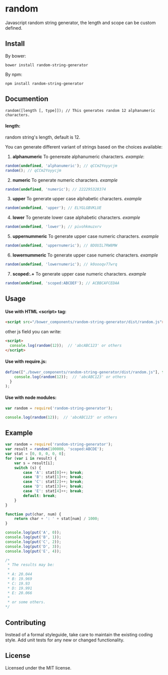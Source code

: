 # random

Javascript random string generator, the length and scope can be custom defined.

## Install

By bower:

```
bower install random-string-generator
```

By npm:

```
npm install random-string-generator
```

## Documention

```
random([length [, type]]); // This generates random 12 alphanumeric characters.
```

#### **length**:

random string's length, default is 12.

You can generate different variant of strings based on the choices available:

1. **alphanumeric** To genereate alphanumeric characters. *example*:

```javascript
random(undefined, 'alphanumeric'); // qCCm2Yoyycjm
random(); // qCCm2Yoyycjm
```
2. **numeric** To generate numeric characters. *example*

```javascript
random(undefined, 'numeric'); // 222295328374
```

3. **upper** To generate upper case alphabetic characters. *example*

```javascript
random(undefined, 'upper'); // ELYGLGBVKLUE
```

4. **lower** To generate lower case alphabetic characters. *example*

```javascript
random(undefined, 'lower'); // pivohkmuzxrv
```

5. **uppernummeric** To generate upper case numeric characters. *example*

```javascript
random(undefined, 'uppernumeric'); // 8DOUIL7RW8MW
```

6. **lowernummeric** To generate upper case numeric characters. *example*

```javascript
random(undefined, 'lowernumeric'); // k0oooqv77wrq
```

7. **scoped:.+** To generate upper case numeric characters. *example*

```javascript
random(undefined, 'scoped:ABCDEF'); // ACBBCAFCEDAA
```

## Usage

#### Use with HTML &lt;script&gt; tag:

```html
<script src="/bower_components/random-string-generator/dist/random.js"></script>
```

other js field you can write:

```html
<script>
  console.log(random(12));  // 'abcABC123' or others
</script>
```

#### Use with require.js:

```javascript
define(["./bower_components/random-string-generator/dist/random.js"], function(random) {
    console.log(random(12));  // 'abcABC123' or others
  }
);
```

#### Use with node modules:

```javascript
var random = require('random-string-generator');

console.log(random(12));  // 'abcABC123' or others
```

## Example

```javascript
var random = require('random-string-generator');
var result = random(100000, 'scoped:ABCDE');
var stat = [0, 0, 0, 0, 0];
for (var i in result) {
    var s = result[i];
    switch (s) {
        case 'A': stat[0]++; break;
        case 'B': stat[1]++; break;
        case 'C': stat[2]++; break;
        case 'D': stat[3]++; break;
        case 'E': stat[4]++; break;
        default: break;
    }
}

function put(char, num) {
    return char + ': ' + stat[num] / 1000;
}

console.log(put('A', 0));
console.log(put('B', 1));
console.log(put('C', 2));
console.log(put('D', 3));
console.log(put('E', 4));

/*
 * The results may be:
 *
 * A: 20.044
 * B: 19.969
 * C: 19.93
 * D: 19.991
 * E: 20.066
 *
 * or some others.
*/
```

## Contributing

Instead of a formal styleguide, take care to maintain the existing coding style. Add unit tests for any new or changed functionality.

## License

Licensed under the MIT license.
